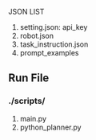 JSON LIST
1. setting.json: api_key
2. robot.json
3. task_instruction.json
4. prompt_examples 

## Run File
### ./scripts/
1. main.py
2. python_planner.py

